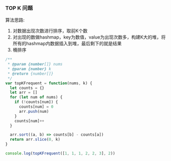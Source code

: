 ### TOP K 问题
算法思路:
1. 对数据出现次数进行排序，取前K个数
2. 对出现的数做hashmap，key为数值，value为出现次数多，构建K大的堆，将所有的hashmap内数据插入到堆，最后剩下的就是结果
3. 桶排序


```js
/**
 * @param {number[]} nums
 * @param {number} k
 * @return {number[]}
 */
var topKFrequent = function(nums, k) {
  let counts = {}
  let arr = []
  for (let num of nums) {
    if (!counts[num]) {
      counts[num] = 0
      arr.push(num)
    }
    counts[num]++
  }

  arr.sort((a, b) => counts[b] - counts[a])
  return arr.slice(0, k)
}

console.log(topKFrequent([1, 1, 1, 2, 2, 3], 2))
```